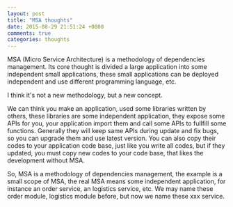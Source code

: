 ```yaml
---
layout: post
title: "MSA thoughts"
date: 2015-08-29 21:51:24 +0800
comments: true
categories: thoughts
---
```


MSA (Micro Service Architecture) is a methodology of dependencies management. Its core thought is divided a large application into some independent small applications, these small applications can be deployed independent and use different programming language, etc.

I think it's not a new methodology, but a new concept.

We can think you make an application, used some libraries written by others, these libraries are some independent application, they expose some APIs for you, your application import them and call some APIs to fullfill some functions. Generally they will keep same APIs during update and fix bugs, so you can upgrade them and use latest version. You can also copy their codes to your application code base, just like you write all codes, but if they updated, you must copy new codes to your code base, that likes the development without MSA.

So, MSA is a methodology of dependencies management, the example is a small scope of MSA, the real MSA means some independent application, for instance an order service, an logistics service, etc. We may name these order module, logistics module before, but now we name these xxx service.